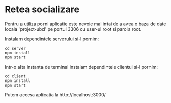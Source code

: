 # Retea socializare
Pentru a utiliza porni aplicatie este nevoie mai intai de a avea o baza de date locala 'project-ubd' pe portul 3306 cu user-ul root si parola root.

Instalam dependintele serverului si-l pornim:
````
cd server
npm install
npm start
````

Intr-o alta instanta de terminal instalam dependintele clientul si-l pornim:
````
cd client
npm install
npm start
````

Putem accesa aplicatia la http://localhost:3000/